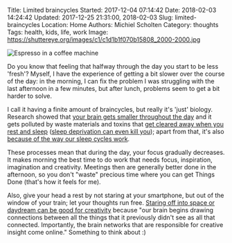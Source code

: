 Title: Limited braincycles
Started: 2017-12-04 07:14:42
Date: 2018-02-03 14:24:42
Updated: 2017-12-25 21:31:00, 2018-02-03
Slug: limited-braincycles
Location: Home
Authors: Michiel Scholten
Category: thoughts
Tags: health, kids, life, work
Image: https://shuttereye.org/images/c1/c1d1b1f070b15808_2000-2000.jpg

![Espresso in a coffee machine](https://shuttereye.org/images/c1/c1d1b1f070b15808_2000-2000.jpg)

Do you know that feeling that halfway through the day you start to be less 'fresh'? Myself, I have the experience of getting a bit slower over the course of the day: in the morning, I can fix the problem I was struggling with the last afternoon in a few minutes, but after lunch, problems seem to get a bit harder to solve.

I call it having a finite amount of braincycles, but really it's 'just' biology. Research showed that [your brain gets smaller throughout the day](http://blogs.discovermagazine.com/neuroskeptic/2015/06/08/brain-bigger-in-the-morning/) and it gets polluted by waste materials and toxins that [get cleared away when you rest and sleep](https://www.nih.gov/news-events/nih-research-matters/how-sleep-clears-brain) ([sleep deprivation can even kill you](https://www.usatoday.com/story/money/columnist/2017/12/22/heres-why-sleep-deprivation-toxic-and-eventually-kill-you/967151001/)); apart from that, it's also [because of the way our sleep cycles work](https://sleepfoundation.org/how-sleep-works/how-much-sleep-do-we-really-need).

These processes mean that during the day, your focus gradually decreases. It makes morning the best time to do work that needs focus, inspiration, imagination and creativity. Meetings then are generally better done in the afternoon, so you don't "waste" precious time where you can get Things Done (that's how it feels for me).

Also, give your head a rest by not staring at your smartphone, but out of the window of your train; let your thoughts run free. [Staring off into space or daydream can be good for creativity](http://www.braveoverperfect.com/2016/08/why-staring-into-space-is-an-important-strategy-for-success/) because "our brain begins drawing connections between all the things that it previously didn't see as all that connected. Importantly, the brain networks that are responsible for creative insight come online." Something to think about :)
